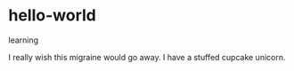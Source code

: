 # hello-world
learning

I really wish this migraine would go away.
I have a stuffed cupcake unicorn.
